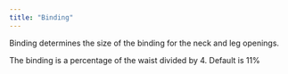```yaml
---
title: "Binding"
---
```


Binding determines the size of the binding for the neck and leg openings.

The binding is a percentage of the waist divided by 4. Default is 11%

